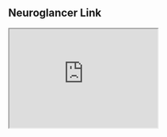 <html>
  <body>
    <h2>Neuroglancer Link</h2>
    <iframe src="https://neuroglancer-demo.appspot.com/" height="200" width="300" title="Neuroglancer"></iframe>
  </body>
</html>

